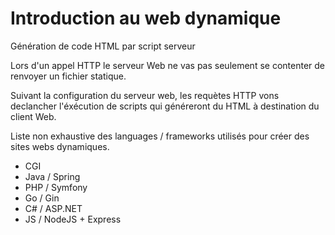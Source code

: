# Introduction au web dynamique
Génération de code HTML par script serveur 

Lors d'un appel HTTP le serveur Web ne vas pas seulement se contenter de renvoyer un fichier statique.

Suivant la configuration du serveur web, les requètes HTTP vons declancher l'éxécution de scripts qui généreront du HTML à destination du client Web.

Liste non exhaustive des languages / frameworks utilisés pour créer des sites webs dynamiques.
- CGI
- Java / Spring
- PHP / Symfony
- Go / Gin
- C# / ASP.NET
- JS / NodeJS + Express
